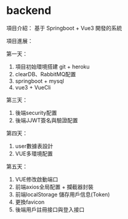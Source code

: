 # backend

項目介紹：
基于 Springboot + Vue3 開發的系統

項目進展：

第一天：
  1. 項目初始環境搭建 git + heroku
  2. clearDB、RabbitMQ配置
  2. springboot + mysql 
  3. vue3 + VueCli

第三天：
  1. 後端security配置 
  2. 後端JJWT簽名與驗證配置
  
第四天：
  1. user數據表設計
  2. VUE多環境配置

第五天：
  1. VUE修改啟動端口
  2. 前端axios全局配置 + 攔截器封裝
  3. 前端localStorage 儲存用戶信息(Token)
  4. 更換favicon
  5. 後端用戶註冊接口與登入接口
  
